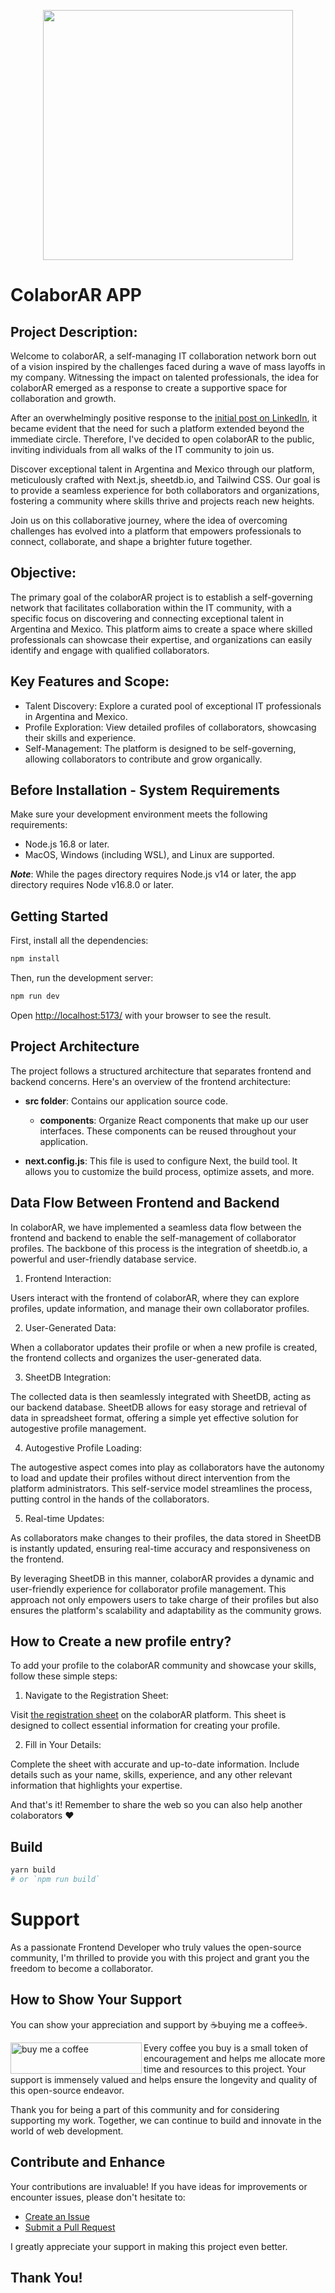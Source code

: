 <p align="center"><img src="https://i.imgur.com/e4xdE7g.png" width="400"></p>


# ColaborAR APP
## Project Description:
Welcome to colaborAR, a self-managing IT collaboration network born out of a vision inspired by the challenges faced during a wave of mass layoffs in my company. Witnessing the impact on talented professionals, the idea for colaborAR emerged as a response to create a supportive space for collaboration and growth.

After an overwhelmingly positive response to the [initial post on LinkedIn](https://www.linkedin.com/posts/arenadaiana_colaborar-activity-7117539626516365312-EU3r?utm_source=share&utm_medium=member_desktop), it became evident that the need for such a platform extended beyond the immediate circle. Therefore, I've decided to open colaborAR to the public, inviting individuals from all walks of the IT community to join us.

Discover exceptional talent in Argentina and Mexico through our platform, meticulously crafted with Next.js, sheetdb.io, and Tailwind CSS. Our goal is to provide a seamless experience for both collaborators and organizations, fostering a community where skills thrive and projects reach new heights.

Join us on this collaborative journey, where the idea of overcoming challenges has evolved into a platform that empowers professionals to connect, collaborate, and shape a brighter future together.

## Objective:
The primary goal of the colaborAR project is to establish a self-governing network that facilitates collaboration within the IT community, with a specific focus on discovering and connecting exceptional talent in Argentina and Mexico. This platform aims to create a space where skilled professionals can showcase their expertise, and organizations can easily identify and engage with qualified collaborators. 

## Key Features and Scope:


- Talent Discovery: Explore a curated pool of exceptional IT professionals in Argentina and Mexico.
- Profile Exploration: View detailed profiles of collaborators, showcasing their skills and experience.
- Self-Management: The platform is designed to be self-governing, allowing collaborators to contribute and grow organically.


## Before Installation - System Requirements
Make sure your development environment meets the following requirements:

- Node.js 16.8 or later.
- MacOS, Windows (including WSL), and Linux are supported.

**_Note_**: While the pages directory requires Node.js v14 or later, the app directory requires Node v16.8.0 or later.

## Getting Started

First, install all the dependencies:

```bash
npm install

```

Then, run the development server:

```bash
npm run dev

```

Open <a href="http://localhost:5173/" target="_blank" rel="noreferrer">http://localhost:5173/</a> with your browser to see the result.

## Project Architecture

The project follows a structured architecture that separates frontend and backend concerns. Here's an overview of the frontend architecture:

- **src folder**: Contains our application source code.

  - **components**: Organize React components that make up our user interfaces. These components can be reused throughout your application.

- **next.config.js**: This file is used to configure Next, the build tool. It allows you to customize the build process, optimize assets, and more.

## Data Flow Between Frontend and Backend

In colaborAR, we have implemented a seamless data flow between the frontend and backend to enable the self-management of collaborator profiles. The backbone of this process is the integration of sheetdb.io, a powerful and user-friendly database service.

1. Frontend Interaction:

Users interact with the frontend of colaborAR, where they can explore profiles, update information, and manage their own collaborator profiles.

2. User-Generated Data:

When a collaborator updates their profile or when a new profile is created, the frontend collects and organizes the user-generated data.

3. SheetDB Integration:

The collected data is then seamlessly integrated with SheetDB, acting as our backend database. SheetDB allows for easy storage and retrieval of data in spreadsheet format, offering a simple yet effective solution for autogestive profile management.

4. Autogestive Profile Loading:

The autogestive aspect comes into play as collaborators have the autonomy to load and update their profiles without direct intervention from the platform administrators. This self-service model streamlines the process, putting control in the hands of the collaborators.


5. Real-time Updates:

As collaborators make changes to their profiles, the data stored in SheetDB is instantly updated, ensuring real-time accuracy and responsiveness on the frontend.

By leveraging SheetDB in this manner, colaborAR provides a dynamic and user-friendly experience for collaborator profile management. This approach not only empowers users to take charge of their profiles but also ensures the platform's scalability and adaptability as the community grows.

## How to Create a new profile entry?
To add your profile to the colaborAR community and showcase your skills, follow these simple steps:

1. Navigate to the Registration Sheet:

Visit [the registration sheet](https://docs.google.com/spreadsheets/d/1bfT5Brd7kP1Xsj6AUVa3Kg_6e9aM8ZyhCxDgyjJIlY4/edit#gid=0) on the colaborAR platform. This sheet is designed to collect essential information for creating your profile.


2. Fill in Your Details:

Complete the sheet with accurate and up-to-date information. Include details such as your name, skills, experience, and any other relevant information that highlights your expertise.

And that's it! Remember to share the web so you can also help another colaborators ♥

## Build

```bash
yarn build
# or `npm run build`
```
# Support

As a passionate Frontend Developer who truly values the open-source community, I'm thrilled to provide you with this project and grant you the freedom to become a collaborator.

## How to Show Your Support

You can show your appreciation and support by ☕buying me a coffee☕.

<p><a href="https://www.buymeacoffee.com/arenadaianadev"> <img align="left" src="https://cdn.buymeacoffee.com/buttons/v2/default-yellow.png" height="50" width="210" alt="buy me a coffee" /></a></p>

Every coffee you buy is a small token of encouragement and helps me allocate more time and resources to this project. Your support is immensely valued and helps ensure the longevity and quality of this open-source endeavor.

Thank you for being a part of this community and for considering supporting my work. Together, we can continue to build and innovate in the world of web development.

## Contribute and Enhance

Your contributions are invaluable! If you have ideas for improvements or encounter issues, please don't hesitate to:

- [Create an Issue](https://github.com/DaianaArena/colaborAR/issues/new/choose)
- [Submit a Pull Request](https://github.com/DaianaArena/colaborAR/compare)

I greatly appreciate your support in making this project even better.

## Thank You!
